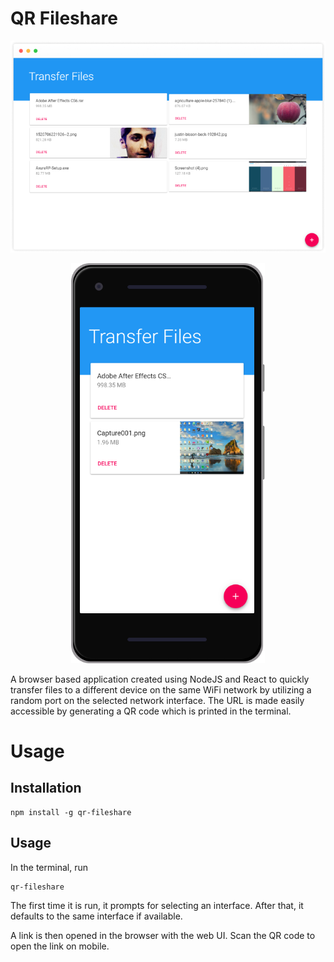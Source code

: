 # QR Fileshare

<p align="center">
  <img src="/assets/web-desktop-screenshot.png?raw=true">
</p>
<p align="center">
  <img height="640" src="/assets/web-mobile-screenshot.png?raw=true">
</p>

A browser based application created using NodeJS and React to quickly transfer files to a different device on the same WiFi network by utilizing a random port on the selected network interface. The URL is made easily accessible by generating a QR code which is printed in the terminal.

# Usage

## Installation
```shell
npm install -g qr-fileshare
```
## Usage
In the terminal, run
```shell
qr-fileshare
```
The first time it is run, it prompts for selecting an interface. After that, it defaults to the same interface if available.

A link is then opened in the browser with the web UI. Scan the QR code to open the link on mobile.
